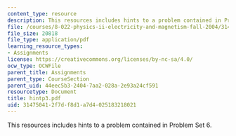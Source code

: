 ```yaml
---
content_type: resource
description: This resources includes hints to a problem contained in Problem Set 6.
file: /courses/8-022-physics-ii-electricity-and-magnetism-fall-2004/314750412f7df8d1a7d4025183218021_hintp3.pdf
file_size: 20818
file_type: application/pdf
learning_resource_types:
- Assignments
license: https://creativecommons.org/licenses/by-nc-sa/4.0/
ocw_type: OCWFile
parent_title: Assignments
parent_type: CourseSection
parent_uid: 44eec5b3-2404-7aa2-028a-2e93a24cf591
resourcetype: Document
title: hintp3.pdf
uid: 31475041-2f7d-f8d1-a7d4-025183218021
---
```

This resources includes hints to a problem contained in Problem Set 6.